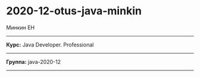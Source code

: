 # 2020-12-otus-java-minkin

Минкин ЕН
***
**Курс:** Java Developer. Professional
***
**Группа:** java-2020-12
***

